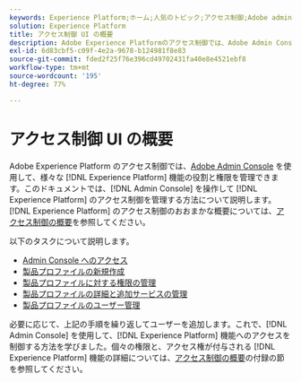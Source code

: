 ```yaml
---
keywords: Experience Platform;ホーム;人気のトピック;アクセス制御;Adobe admin console
solution: Experience Platform
title: アクセス制御 UI の概要
description: Adobe Experience Platformのアクセス制御では、Adobe Admin Consoleを使用して、様々なExperience Platform機能のロールと権限を管理できます。 このドキュメントでは、Admin Consoleを操作してExperience Platformのアクセス制御を管理する方法について説明します。
exl-id: 6d83cbf5-c09f-4e2a-9678-b124981f8e83
source-git-commit: fded2f25f76e396cd49702431fa40e8e4521ebf8
workflow-type: tm+mt
source-wordcount: '195'
ht-degree: 77%

---
```


# アクセス制御 UI の概要

Adobe Experience Platform のアクセス制御では、[Adobe Admin Console](https://adminconsole.adobe.com) を使用して、様々な [!DNL Experience Platform] 機能の役割と権限を管理できます。このドキュメントでは、[!DNL Admin Console] を操作して [!DNL Experience Platform] のアクセス制御を管理する方法について説明します。[!DNL Experience Platform] のアクセス制御のおおまかな概要については、[アクセス制御の概要](./../home.md)を参照してください。

以下のタスクについて説明します。

- [Admin Console へのアクセス](./browse.md)
- [製品プロファイルの新規作成](./create-profile.md)
- [製品プロファイルに対する権限の管理](./permissions.md)
- [製品プロファイルの詳細と追加サービスの管理](./details-and-services.md)
- [製品プロファイルのユーザー管理](./users.md)

必要に応じて、上記の手順を繰り返してユーザーを追加します。これで、[!DNL Admin Console] を使用して、[!DNL Experience Platform] 機能へのアクセスを制御する方法を学びました。個々の権限と、アクセス権が付与される [!DNL Experience Platform] 機能の詳細については、[アクセス制御の概要](../home.md)の付録の節を参照してください。
